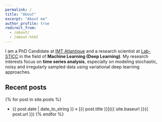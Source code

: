 ```yaml
---
permalink: /
title: "About"
excerpt: "About me"
author_profile: true
redirect_from: 
  - /about/
  - /about.html
---
```


I am a PhD Candidate at <a href="https://www.imt-atlantique.fr">IMT Atlantique</a> and a research scientist at <a href="https://www.lab-sticc.fr">Lab-STICC</a> in the field of <strong>Machine Learning (Deep Learning)</strong>. My research interests focus on <strong>time series analysis</strong>, especially on modeling stochastic, noisy and irregularly sampled data using variational deep learning approaches.

## Recent posts
{% for post in site.posts %}
   - {{ post.date | date_to_string }} » [{{ post.title }}]({{ site.baseurl }}{{ post.url }})
{% endfor %}
